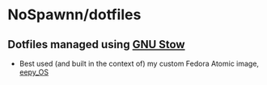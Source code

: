 # NoSpawnn/dotfiles

## Dotfiles managed using [GNU Stow](https://www.gnu.org/software/stow/)

- Best used (and built in the context of) my custom Fedora Atomic image, [eepy_OS](https://github.com/NoSpawnn/eepy_OS)
